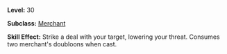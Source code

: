 <!-- TITLE: Skill: Strike A Deal -->

**Level:** 30

**Subclass:** [Merchant](merchant)

**Skill Effect:** Strike a deal with your target, lowering your threat.  Consumes two merchant's doubloons when cast.